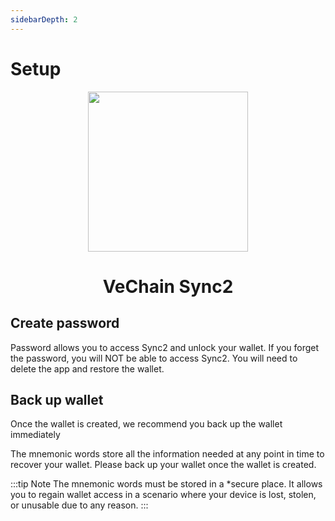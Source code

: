 ```yaml
---
sidebarDepth: 2
---
```


# Setup

<p align="center">
<img width="256" src="~@public/images/sync2/logoSync.svg"">
</p>
<h1 align="center">VeChain Sync2</h1>


## Create password
Password allows you to access Sync2 and unlock your wallet. If you forget the password, you will NOT be able to access Sync2. You will need to delete the app and restore the wallet.

## Back up wallet
Once the wallet is created, we recommend you back up the wallet immediately

The mnemonic words store all the information needed at any point in time to recover your wallet. Please back up your wallet once the wallet is created. 


:::tip Note
The mnemonic words must be stored in a *secure place. It allows you to regain wallet access in a scenario where your device is lost, stolen, or unusable due to any reason.
:::